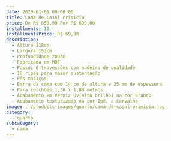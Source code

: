 ```yaml
---
date: 2020-01-01 00:00:00
title: Cama de Casal Primicia
price: De R$ 859,90 Por R$ 699,00
installments: 10
installmentsPrice: R$ 69,90
description:
  - Altura 118cm
  - Largura 153cm
  - Profundidade 200cm
  - Fabricada em MDF
  - Possui 6 travessões com madeira de qualidade
  - 10 ripas para maior sustentação
  - Pés maciços
  - Barra da cama com 14 cm de altura e 25 mm de espessura
  - Para colchões 1,38 x 1,88 metros
  - Acabamento em Verniz Uv(alto brilho) na cor Branco
  - Acabamento texturizado na cor Ipê, e Carvalho
image: ../products-images/quarto/cama-de-casal-primicia.jpg
category:
  - quarto
subcategory:
  - cama
---
```

